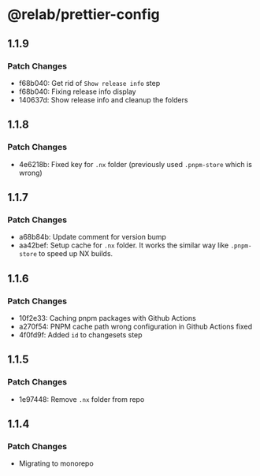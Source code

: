 # @relab/prettier-config

## 1.1.9

### Patch Changes

- f68b040: Get rid of `Show release info` step
- f68b040: Fixing release info display
- 140637d: Show release info and cleanup the folders

## 1.1.8

### Patch Changes

- 4e6218b: Fixed key for `.nx` folder (previously used `.pnpm-store` which is wrong)

## 1.1.7

### Patch Changes

- a68b84b: Update comment for version bump
- aa42bef: Setup cache for `.nx` folder.
  It works the similar way like `.pnpm-store` to speed up NX builds.

## 1.1.6

### Patch Changes

- 10f2e33: Caching pnpm packages with Github Actions
- a270f54: PNPM cache path wrong configuration in Github Actions fixed
- 4f0fd9f: Added `id` to changesets step

## 1.1.5

### Patch Changes

- 1e97448: Remove `.nx` folder from repo

## 1.1.4

### Patch Changes

- Migrating to monorepo
